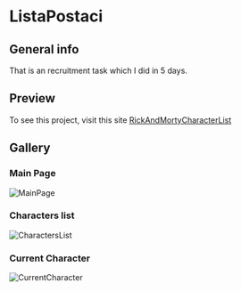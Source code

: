 # ListaPostaci

## General info

That is an recruitment task which I did in 5 days.

## Preview
To see this project, visit this site [RickAndMortyCharacterList](https://rick-and-morty-character-tele.herokuapp.com/)


## Gallery

### Main Page
![MainPage](https://user-images.githubusercontent.com/61388006/136969031-24ef76ad-0a40-4a1a-8913-3455364092fb.PNG)

### Characters list
![CharactersList](https://user-images.githubusercontent.com/61388006/136968994-3056300e-9820-4376-818e-acacf7f0f80a.PNG)

### Current Character
![CurrentCharacter](https://user-images.githubusercontent.com/61388006/136969009-b0c4a628-c5f6-4532-8b19-6896eeed415d.PNG)
